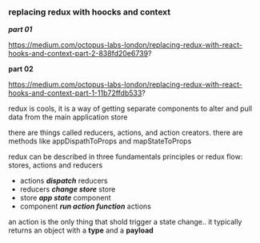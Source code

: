 ### replacing redux with hoocks and context

***part 01***

https://medium.com/octopus-labs-london/replacing-redux-with-react-hooks-and-context-part-2-838fd20e6739?

**part 02**

https://medium.com/octopus-labs-london/replacing-redux-with-react-hooks-and-context-part-1-11b72ffdb533?

redux is cools, it is a way of getting separate components to alter and pull data from the main application store

there are things called reducers, actions, and action creators. there are methods like appDispathToProps and mapStateToProps 

redux can be described in three fundamentals principles or redux flow: stores, actions and reducers
- actions ***dispatch*** reducers
- reducers ***change store*** store
- store ***app state*** component
- component ***run action function*** actions

an action is the only thing that shold trigger a state change.. it typically returns an object with a **type** and a **payload**



